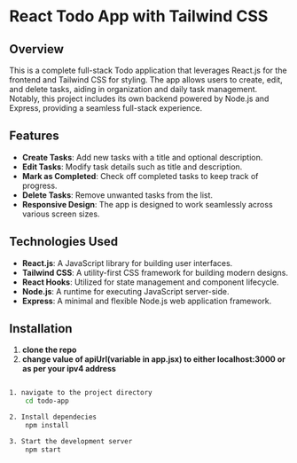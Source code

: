 # React Todo App with Tailwind CSS

## Overview

This is a complete full-stack Todo application that leverages React.js for the frontend and Tailwind CSS for styling. The app allows users to create, edit, and delete tasks, aiding in organization and daily task management. Notably, this project includes its own backend powered by Node.js and Express, providing a seamless full-stack experience.

## Features

- **Create Tasks**: Add new tasks with a title and optional description.
- **Edit Tasks**: Modify task details such as title and description.
- **Mark as Completed**: Check off completed tasks to keep track of progress.
- **Delete Tasks**: Remove unwanted tasks from the list.
- **Responsive Design**: The app is designed to work seamlessly across various screen sizes.

## Technologies Used

- **React.js**: A JavaScript library for building user interfaces.
- **Tailwind CSS**: A utility-first CSS framework for building modern designs.
- **React Hooks**: Utilized for state management and component lifecycle.
- **Node.js**: A runtime for executing JavaScript server-side.
- **Express**: A minimal and flexible Node.js web application framework.

## Installation

1. **clone the repo**
2. **change value of apiUrl(variable in app.jsx) to either localhost:3000 or as per your ipv4 address**

```bash

1. navigate to the project directory
    cd todo-app

2. Install dependecies
    npm install

3. Start the development server
    npm start


```
